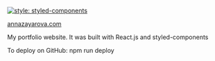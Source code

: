 [![style: styled-components](https://img.shields.io/badge/style-%F0%9F%92%85%20styled--components-orange.svg?colorB=daa357&colorA=db748e)](https://github.com/styled-components/styled-components)

[annazayarova.com](http://annazayarova.com)

My portfolio website. It was built with React.js and styled-components

To deploy on GitHub: npm run deploy
